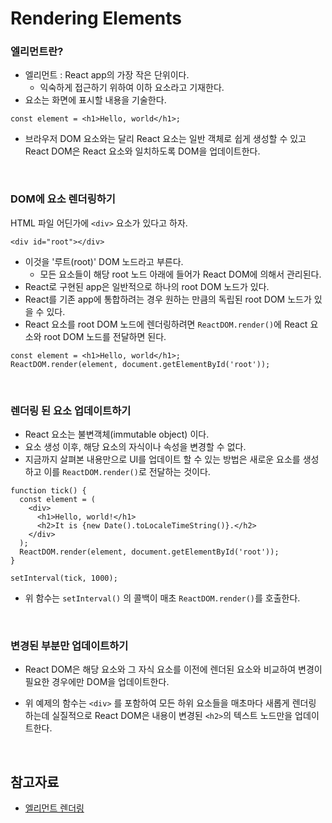 # Rendering Elements

### 엘리먼트란?

- 엘리먼트 : React app의 가장 작은 단위이다.
  - 익숙하게 접근하기 위하여 이하 요소라고 기재한다.
- 요소는 화면에 표시할 내용을 기술한다.

```react
const element = <h1>Hello, world</h1>;
```

- 브라우저 DOM 요소와는 달리 React 요소는 일반 객체로 쉽게 생성할 수 있고 React DOM은 React 요소와 일치하도록 DOM을 업데이트한다.

</br>

### DOM에 요소 렌더링하기

HTML 파일 어딘가에 `<div>` 요소가 있다고 하자.

```react
<div id="root"></div>
```

- 이것을 '루트(root)' DOM 노드라고 부른다.
  - 모든 요소들이 해당 root 노드 아래에 들어가 React DOM에 의해서 관리된다.
- React로 구현된 app은 일반적으로 하나의 root DOM 노드가 있다.
- React를 기존 app에 통합하려는 경우 원하는 만큼의 독립된 root DOM 노드가 있을 수 있다.
- React 요소를 root DOM 노드에 렌더링하려면 `ReactDOM.render()`에 React 요소와 root DOM 노드를 전달하면 된다.

```react
const element = <h1>Hello, world</h1>;
ReactDOM.render(element, document.getElementById('root'));
```

</br>

### 렌더링 된 요소 업데이트하기

- React 요소는 불변객체(immutable object) 이다.
- 요소 생성 이후, 해당 요소의 자식이나 속성을 변경할 수 없다.
- 지금까지 살펴본 내용만으로 UI를 업데이트 할 수 있는 방법은 새로운 요소를 생성하고 이를 `ReactDOM.render()`로 전달하는 것이다.

```react
function tick() {
  const element = (
    <div>
      <h1>Hello, world!</h1>
      <h2>It is {new Date().toLocaleTimeString()}.</h2>
    </div>
  );
  ReactDOM.render(element, document.getElementById('root'));
}

setInterval(tick, 1000);
```

- 위 함수는 `setInterval()` 의 콜백이 매초 `ReactDOM.render()`를 호출한다.

</br>

### 변경된 부분만 업데이트하기

- React DOM은 해당 요소와 그 자식 요소를 이전에 렌더된 요소와 비교하여 변경이 필요한 경우에만 DOM을 업데이트한다.

- 위 예제의 함수는 `<div>` 를 포함하여 모든 하위 요소들을 매초마다 새롭게 렌더링 하는데 실질적으로 React DOM은 내용이 변경된 `<h2>`의 텍스트 노드만을 업데이트한다.

</br>

## 참고자료

- [엘리먼트 렌더링](https://ko.reactjs.org/docs/rendering-elements.html)